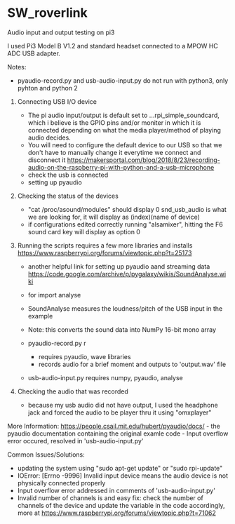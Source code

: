 # SW_roverlink
Audio input and output testing on pi3

I used Pi3 Model B V1.2  and standard headset connected to a MPOW HC ADC USB adapter.

Notes: 
- pyaudio-record.py and usb-audio-input.py do not run with python3, only pyhton and python 2


1. Connecting USB I/O device
    - The pi audio input/output is default set to ...rpi_simple_soundcard, which i believe is the GPIO pins and/or moniter in which it is connected depending on what the media player/method of playing audio decides.
    - You will need to configure the default device to our USB so that we don't have to manually change it everytime we connect and disconnect it
    https://makersportal.com/blog/2018/8/23/recording-audio-on-the-raspberry-pi-with-python-and-a-usb-microphone
    - check the usb is connected
    - setting up pyaudio
3. Checking the status of the devices
    - "cat /proc/asound/modules" should display 0 snd_usb_audio is what we are looking for, it will display as (index)(name of device)
    - if configurations edited correctly running "alsamixer", hitting the F6 sound card key will display as option 0
4. Running the scripts requires a few more libraries and installs
    https://www.raspberrypi.org/forums/viewtopic.php?t=25173
    - another helpful link for setting up pyaudio aand streaming data
    https://code.google.com/archive/p/pygalaxy/wikis/SoundAnalyse.wiki
    - for import analyse
    - SoundAnalyse measures the loudness/pitch of the USB input in the example
    - Note: this converts the sound data into NumPy 16-bit mono array
    
    
    - pyaudio-record.py r
        - requires pyaudio, wave libraries
        - records audio for a brief moment and outputs to 'output.wav' file
    - usb-audio-input.py requires numpy, pyaudio, analyse
 
 5. Checking the audio that was recorded
    - because my usb audio did not have output, I used the headphone jack and forced the audio to be player thru it using "omxplayer"

 
 More Information:
    https://people.csail.mit.edu/hubert/pyaudio/docs/
    - the pyaudio documentation containing the original examle code
    - Input overflow error occured, resolved in 'usb-audio-input.py' 
 

 
 Common Issues/Solutions:
 - updating the system using "sudo apt-get update" or "sudo rpi-update"
 - IOError: [Errno -9996] Invalid input device means the audio device is not physically connected properly 
 - Input overflow error addressed in comments of 'usb-audio-input.py' 
 - Invalid number of channels is and easy fix: check the number of channels of the device and update the variable in the code accordingly, more at https://www.raspberrypi.org/forums/viewtopic.php?t=71062
 

